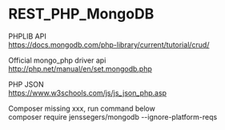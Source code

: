 # REST_PHP_MongoDB

PHPLIB API  
https://docs.mongodb.com/php-library/current/tutorial/crud/

Official mongo_php driver api  
http://php.net/manual/en/set.mongodb.php

PHP JSON  
https://www.w3schools.com/js/js_json_php.asp

Composer missing xxx, run command below  
composer require jenssegers/mongodb --ignore-platform-reqs
